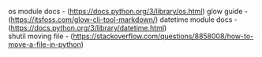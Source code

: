 os module docs - (https://docs.python.org/3/library/os.html)
glow guide - (https://itsfoss.com/glow-cli-tool-markdown/)
datetime module docs - (https://docs.python.org/3/library/datetime.html)   
shutil moving file - (https://stackoverflow.com/questions/8858008/how-to-move-a-file-in-python)  
